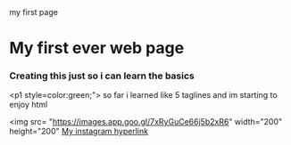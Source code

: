 <!DOCTYPE html>

<html lang='en'>
<head> my first page </head>

<body>
<h1> My first ever web page </h1>
<h3> Creating this just so i can learn the basics </h3>

<p1 style=color:green;"> so far i learned like 5 taglines and im starting to enjoy html</p1>

<img src= "https://images.app.goo.gl/7xRyGuCe66j5b2xR6" width="200" height="200"
<p2>
<a href="https://m.youtube.com/watch?v=dQw4w9WgXcQ">My instagram hyperlink </a>
</p2>
</body>
</html>
